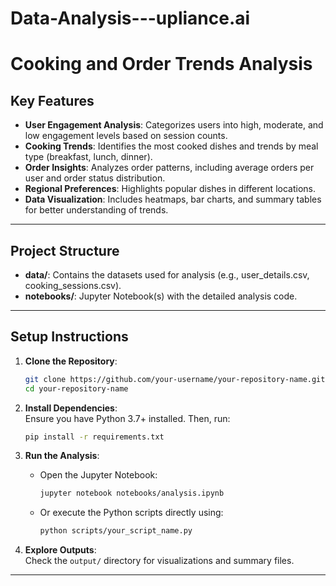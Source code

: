 # Data-Analysis---upliance.ai

# Cooking and Order Trends Analysis

## Key Features

- **User Engagement Analysis**: Categorizes users into high, moderate, and low engagement levels based on session counts.  
- **Cooking Trends**: Identifies the most cooked dishes and trends by meal type (breakfast, lunch, dinner).  
- **Order Insights**: Analyzes order patterns, including average orders per user and order status distribution.  
- **Regional Preferences**: Highlights popular dishes in different locations.  
- **Data Visualization**: Includes heatmaps, bar charts, and summary tables for better understanding of trends.

---

## Project Structure

- **data/**: Contains the datasets used for analysis (e.g., user_details.csv, cooking_sessions.csv).  
- **notebooks/**: Jupyter Notebook(s) with the detailed analysis code.  

---

## Setup Instructions

1. **Clone the Repository**:  
   ```bash
   git clone https://github.com/your-username/your-repository-name.git
   cd your-repository-name
   ```
2. **Install Dependencies**:  
   Ensure you have Python 3.7+ installed. Then, run:  
   ```bash
   pip install -r requirements.txt
   ```
3. **Run the Analysis**:  
   - Open the Jupyter Notebook:  
     ```bash
     jupyter notebook notebooks/analysis.ipynb
     ```
   - Or execute the Python scripts directly using:  
     ```bash
     python scripts/your_script_name.py
     ```

4. **Explore Outputs**:  
   Check the `output/` directory for visualizations and summary files.

---

